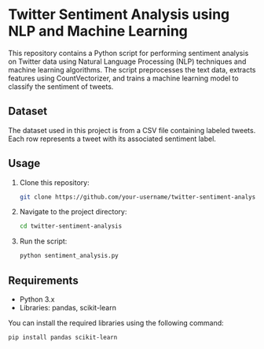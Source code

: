 # Twitter Sentiment Analysis using NLP and Machine Learning

This repository contains a Python script for performing sentiment analysis on Twitter data using Natural Language Processing (NLP) techniques and machine learning algorithms. The script preprocesses the text data, extracts features using CountVectorizer, and trains a machine learning model to classify the sentiment of tweets.

## Dataset
The dataset used in this project is from a CSV file containing labeled tweets. Each row represents a tweet with its associated sentiment label.

## Usage
1. Clone this repository:
    ```bash
    git clone https://github.com/your-username/twitter-sentiment-analysis.git
    ```
2. Navigate to the project directory:
    ```bash
    cd twitter-sentiment-analysis
    ```
3. Run the script:
    ```bash
    python sentiment_analysis.py
    ```

## Requirements
- Python 3.x
- Libraries: pandas, scikit-learn

You can install the required libraries using the following command:
```bash
pip install pandas scikit-learn
```
